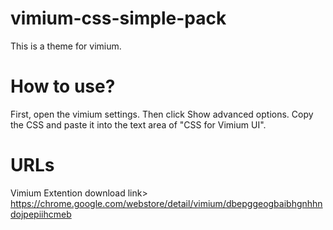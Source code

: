 # vimium-css-simple-pack
This is a theme for vimium.

# How to use?
First, open the vimium settings.
Then click Show advanced options.
Copy the CSS and paste it into the text area of "CSS for Vimium UI".

# URLs
Vimium Extention download link> https://chrome.google.com/webstore/detail/vimium/dbepggeogbaibhgnhhndojpepiihcmeb
